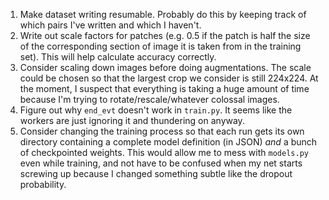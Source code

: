1. Make dataset writing resumable. Probably do this by keeping track of
   which pairs I've written and which I haven't.
2. Write out scale factors for patches (e.g. 0.5 if the patch is half the
   size of the corresponding section of image it is taken from in the
   training set). This will help calculate accuracy correctly.
3. Consider scaling down images before doing augmentations. The scale could be
   chosen so that the largest crop we consider is still 224x224. At the moment,
   I suspect that everything is taking a huge amount of time because I'm trying
   to rotate/rescale/whatever colossal images.
4. Figure out why `end_evt` doesn't work in `train.py`. It seems like the
   workers are just ignoring it and thundering on anyway.
5. Consider changing the training process so that each run gets its own
   directory containing a complete model definition (in JSON) *and* a bunch of
   checkpointed weights. This would allow me to mess with `models.py` even
   while training, and not have to be confused when my net starts screwing up
   because I changed something subtle like the dropout probability.

